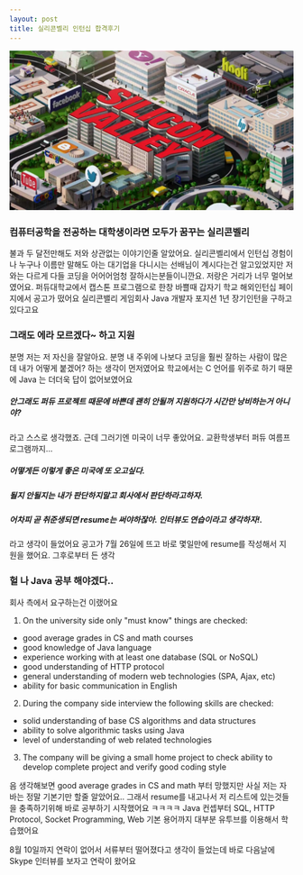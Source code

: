 ```yaml
---
layout: post
title: 실리콘벨리 인턴십 합격후기
---
```


![siliconValley](siliconValley.png)
### 컴퓨터공학을 전공하는 대학생이라면 모두가 꿈꾸는 실리콘벨리
불과 두 달전만해도 저와 상관없는 이야기인줄 알았어요. 
실리콘벨리에서 인턴십 경험이나 누구나 이름만 말해도 아는 대기업을 다니시는 선배님이 계시다는건 알고있었지만
저와는 다르게 다들 코딩을 어어어엄청 잘하시는분들이니깐요. 저랑은 거리가 너무 멀어보였어요. 
퍼듀대학교에서 캡스톤 프로그램으로 한창 바쁠때 갑자기 학교 해외인턴십 페이지에서 공고가 떴어요 
실리콘밸리 게임회사 Java 개발자 포지션 1년 장기인턴을 구하고 있다고요
### 그래도 에라 모르겠다~ 하고 지원
분명 저는 저 자신을 잘알아요. 분명 내 주위에 나보다 코딩을 훨씬 잘하는 사람이 많은데 내가 어떻게 붙겠어? 하는 생각이 먼저였어요
학교에서는 C 언어를 위주로 하기 때문에 Java 는 더더욱 답이 없어보였어요 
##### 안그래도 퍼듀 프로젝트 때문에 바쁜데 괜히 안될꺼 지원하다가 시간만 낭비하는거 아니야? 
라고 스스로 생각했죠.
근데 그러기엔 미국이 너무 좋았어요. 교환학생부터 퍼듀 여름프로그램까지...
##### 어떻게든 이렇게 좋은 미국에 또 오고싶다.
##### 될지 안될지는 내가 판단하지말고 회사에서 판단하라고하자. 
##### 어차피 곧 취준생되면 resume는 써야하잖아. 인터뷰도 연습이라고 생각하자!. 
라고 생각이 들었어요
공고가 7월  26일에 뜨고 바로 몇일만에 resume를 작성해서 지원을 했어요. 그후로부터 든 생각
### 헐 나 Java 공부 해야겠다..
회사 측에서 요구하는건 이랬어요 
1. On the university side only "must know" things are checked: 
* good average grades in CS and math courses
* good knowledge of Java language 
* experience working with at least one database (SQL or NoSQL)
* good understanding of HTTP protocol 
* general understanding of modern web technologies (SPA, Ajax, etc)
* ability for basic communication in English

2. During the company side interview the following skills are checked: 
* solid understanding of base CS algorithms and data structures
* ability to solve algorithmic tasks using Java
* level of understanding of web related technologies
3. The company will be giving a small home project to check ability to develop complete project and verify good coding style

음 생각해보면 good average grades in CS and math 부터 망했지만 
사실 저는 자바는 정말 기본기만 할줄 알았어요.. 그래서 resume를 내고나서 저 리스트에 있는것들을 충족하기위해 바로 공부하기 시작했어요 ㅋㅋㅋㅋ
Java 컨셉부터 SQL, HTTP Protocol, Socket Programming, Web 기본 용어까지 대부분 유투브를 이용해서 학습했어요 

8월 10일까지 연락이 없어서 서류부터 떨어졌다고 생각이 들었는데 바로 다음날에 Skype 인터뷰를 보자고 연락이 왔어요
